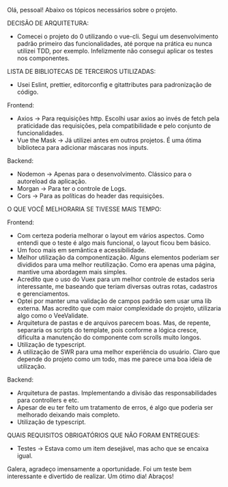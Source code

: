 Olá, pessoal!
Abaixo os tópicos necessários sobre o projeto.

DECISÃO DE ARQUITETURA:

- Comecei o projeto do 0 utilizando o vue-cli. Segui um desenvolvimento padrão primeiro das funcionalidades, até porque na prática eu nunca utilizei TDD, por exemplo. Infelizmente não consegui aplicar os testes nos componentes.

LISTA DE BIBLIOTECAS DE TERCEIROS UTILIZADAS:

- Usei Eslint, prettier, editorconfig e gitattributes para padronização de código.

Frontend:

- Axios -> Para requisições http. Escolhi usar axios ao invés de fetch pela praticidade das requisições, pela compatibilidade e pelo conjunto de funcionalidades.
- Vue the Mask -> Já utilizei antes em outros projetos. É uma ótima biblioteca para adicionar máscaras nos inputs.

Backend:

- Nodemon -> Apenas para o desenvolvimento. Clássico para o autoreload da aplicação.
- Morgan -> Para ter o controle de Logs.
- Cors -> Para as políticas do header das requisições.

O QUE VOCÊ MELHORARIA SE TIVESSE MAIS TEMPO:

Frontend:

- Com certeza poderia melhorar o layout em vários aspectos. Como entendi que o teste é algo mais funcional, o layout ficou bem básico.
- Um foco mais em semântica e acessibilidade.
- Melhor utilização da componentização. Alguns elementos poderiam ser divididos para uma melhor reutilização. Como era apenas uma página, mantive uma abordagem mais simples.
- Acredito que o uso do Vuex para um melhor controle de estados seria interessante, me baseando que teriam diversas outras rotas, cadastros e gerenciamentos.
- Optei por manter uma validação de campos padrão sem usar uma lib externa. Mas acredito que com maior complexidade do projeto, utilizaria algo como o VeeValidate.
- Arquitetura de pastas e de arquivos parecem boas. Mas, de repente, separaria os scripts do template, pois conforme a lógica cresce, dificulta a manutenção do componente com scrolls muito longos.
- Utilização de typescript.
- A utilização de SWR para uma melhor experiência do usuário. Claro que depende do projeto como um todo, mas me parece uma boa ideia de utilização.

Backend:

- Arquitetura de pastas. Implementando a divisão das responsabilidades para controllers e etc.
- Apesar de eu ter feito um tratamento de erros, é algo que poderia ser melhorado deixando mais completo.
- Utilização de typescript.

QUAIS REQUISITOS OBRIGATÓRIOS QUE NÃO FORAM ENTREGUES:

- Testes -> Estava como um item desejável, mas acho que se encaixa igual.

Galera, agradeço imensamente a oportunidade.
Foi um teste bem interessante e divertido de realizar.
Um ótimo dia! Abraços!
